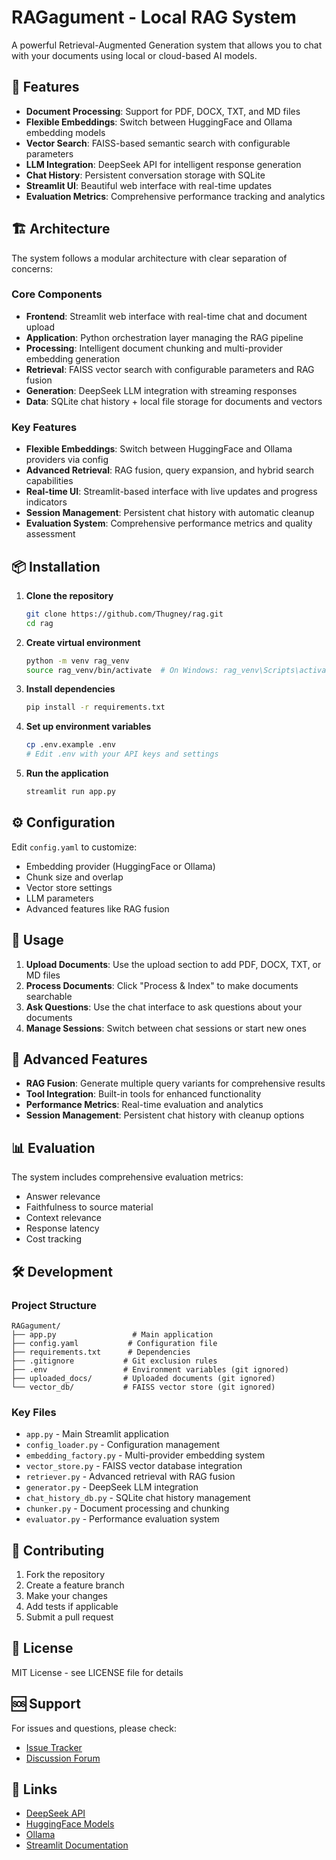 # RAGagument - Local RAG System

A powerful Retrieval-Augmented Generation system that allows you to chat with your documents using local or cloud-based AI models.

## 🚀 Features

- **Document Processing**: Support for PDF, DOCX, TXT, and MD files
- **Flexible Embeddings**: Switch between HuggingFace and Ollama embedding models
- **Vector Search**: FAISS-based semantic search with configurable parameters
- **LLM Integration**: DeepSeek API for intelligent response generation
- **Chat History**: Persistent conversation storage with SQLite
- **Streamlit UI**: Beautiful web interface with real-time updates
- **Evaluation Metrics**: Comprehensive performance tracking and analytics

## 🏗️ Architecture

The system follows a modular architecture with clear separation of concerns:
### Core Components
- **Frontend**: Streamlit web interface with real-time chat and document upload
- **Application**: Python orchestration layer managing the RAG pipeline
- **Processing**: Intelligent document chunking and multi-provider embedding generation
- **Retrieval**: FAISS vector search with configurable parameters and RAG fusion
- **Generation**: DeepSeek LLM integration with streaming responses
- **Data**: SQLite chat history + local file storage for documents and vectors

### Key Features
- **Flexible Embeddings**: Switch between HuggingFace and Ollama providers via config
- **Advanced Retrieval**: RAG fusion, query expansion, and hybrid search capabilities
- **Real-time UI**: Streamlit-based interface with live updates and progress indicators
- **Session Management**: Persistent chat history with automatic cleanup
- **Evaluation System**: Comprehensive performance metrics and quality assessment

## 📦 Installation

1. **Clone the repository**
   ```bash
   git clone https://github.com/Thugney/rag.git
   cd rag
   ```

2. **Create virtual environment**
   ```bash
   python -m venv rag_venv
   source rag_venv/bin/activate  # On Windows: rag_venv\Scripts\activate
   ```

3. **Install dependencies**
   ```bash
   pip install -r requirements.txt
   ```

4. **Set up environment variables**
   ```bash
   cp .env.example .env
   # Edit .env with your API keys and settings
   ```

5. **Run the application**
   ```bash
   streamlit run app.py
   ```

## ⚙️ Configuration

Edit `config.yaml` to customize:
- Embedding provider (HuggingFace or Ollama)
- Chunk size and overlap
- Vector store settings
- LLM parameters
- Advanced features like RAG fusion

## 🎯 Usage

1. **Upload Documents**: Use the upload section to add PDF, DOCX, TXT, or MD files
2. **Process Documents**: Click "Process & Index" to make documents searchable
3. **Ask Questions**: Use the chat interface to ask questions about your documents
4. **Manage Sessions**: Switch between chat sessions or start new ones

## 🔧 Advanced Features

- **RAG Fusion**: Generate multiple query variants for comprehensive results
- **Tool Integration**: Built-in tools for enhanced functionality
- **Performance Metrics**: Real-time evaluation and analytics
- **Session Management**: Persistent chat history with cleanup options

## 📊 Evaluation

The system includes comprehensive evaluation metrics:
- Answer relevance
- Faithfulness to source material
- Context relevance
- Response latency
- Cost tracking

## 🛠️ Development

### Project Structure
```
RAGagument/
├── app.py                 # Main application
├── config.yaml           # Configuration file
├── requirements.txt      # Dependencies
├── .gitignore           # Git exclusion rules
├── .env                 # Environment variables (git ignored)
├── uploaded_docs/       # Uploaded documents (git ignored)
└── vector_db/           # FAISS vector store (git ignored)
```

### Key Files
- `app.py` - Main Streamlit application
- `config_loader.py` - Configuration management
- `embedding_factory.py` - Multi-provider embedding system
- `vector_store.py` - FAISS vector database integration
- `retriever.py` - Advanced retrieval with RAG fusion
- `generator.py` - DeepSeek LLM integration
- `chat_history_db.py` - SQLite chat history management
- `chunker.py` - Document processing and chunking
- `evaluator.py` - Performance evaluation system

## 🤝 Contributing

1. Fork the repository
2. Create a feature branch
3. Make your changes
4. Add tests if applicable
5. Submit a pull request

## 📝 License

MIT License - see LICENSE file for details

## 🆘 Support

For issues and questions, please check:
- [Issue Tracker](https://github.com/Thugney/rag/issues)
- [Discussion Forum](https://github.com/Thugney/rag/discussions)

## 🔗 Links

- [DeepSeek API](https://platform.deepseek.com/)
- [HuggingFace Models](https://huggingface.co/models)
- [Ollama](https://ollama.com/)
- [Streamlit Documentation](https://docs.streamlit.io/)
